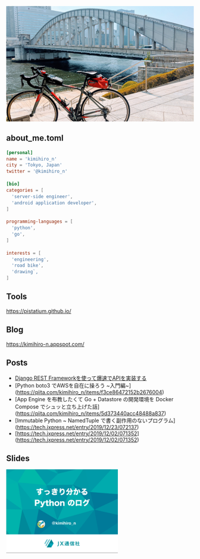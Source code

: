 <img src="https://raw.githubusercontent.com/pistatium/pistatium/master/IMG_20200815_111120.jpg">

## about_me.toml

```toml
[personal]
name = 'kimihiro_n'
city = 'Tokyo, Japan'
twitter = '@kimihiro_n'

[bio]
categories = [
  'server-side engineer',
  'android application developer',
]

programming-languages = [
  'python',
  'go',
]

interests = [
  'engineering',
  'road bike',
  'drawing`,
]
```

## Tools
https://pistatium.github.io/

## Blog
https://kimihiro-n.appspot.com/

## Posts 
* [Django REST Frameworkを使って爆速でAPIを実装する](https://qiita.com/kimihiro_n/items/86e0a9e619720e57ecd8)
* [Python boto3 でAWSを自在に操ろう ~入門編~] (https://qiita.com/kimihiro_n/items/f3ce86472152b2676004)
* [App Engine を布教したくて Go + Datastore の開発環境を Docker Compose でシュッと立ち上げた話] (https://qiita.com/kimihiro_n/items/5d373440acc48488a837)
* [Immutable Python ~ NamedTuple で書く副作用のないプログラム] (https://tech.jxpress.net/entry/2019/12/23/072137)
* [https://tech.jxpress.net/entry/2019/12/02/071352] (https://tech.jxpress.net/entry/2019/12/02/071352)

## Slides
<a href="https://speakerdeck.com/pistatium/sutukirifen-karu-python-falserogu"><img src="https://github.com/pistatium/about_python_logging/blob/master/etc/slide_thumb.png?raw=true" width=300></a>



